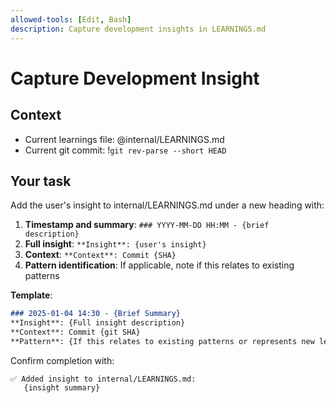 ```yaml
---
allowed-tools: [Edit, Bash]
description: Capture development insights in LEARNINGS.md
---
```


# Capture Development Insight

## Context
- Current learnings file: @internal/LEARNINGS.md
- Current git commit: !`git rev-parse --short HEAD`

## Your task
Add the user's insight to internal/LEARNINGS.md under a new heading with:

1. **Timestamp and summary**: `### YYYY-MM-DD HH:MM - {brief description}`
2. **Full insight**: `**Insight**: {user's insight}`
3. **Context**: `**Context**: Commit {SHA}`
4. **Pattern identification**: If applicable, note if this relates to existing patterns

**Template**:
```markdown
### 2025-01-04 14:30 - {Brief Summary}
**Insight**: {Full insight description}
**Context**: Commit {git SHA}
**Pattern**: {If this relates to existing patterns or represents new learning}
```

Confirm completion with:
```
✅ Added insight to internal/LEARNINGS.md:
   {insight summary}
```
